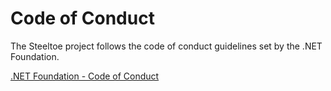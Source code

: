 # Code of Conduct

The Steeltoe project follows the code of conduct guidelines set by the .NET Foundation.

[.NET Foundation - Code of Conduct](https://dotnetfoundation.org/code-of-conduct)